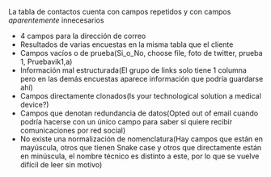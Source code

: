 La tabla de contactos cuenta con campos repetidos y con campos *aparentemente* innecesarios
- 4 campos para la dirección de correo
- Resultados de varias encuestas en la misma tabla que el cliente
- Campos vacíos o de prueba(Si_o_No, choose file, foto de twitter, prueba 1, Pruebavik1,a)
- Información mal estructurada(El grupo de links solo tiene 1 columna pero en las demás encuestas aparece información que podría guardarse ahí)
- Campos directamente clonados(Is your technological solution a medical device?)
- Campos que denotan redundancia de datos(Opted out of email cuando podría hacerse con un único campo para saber si quiere recibir comunicaciones por red social)
- No existe una normalización de nomenclatura(Hay campos que están en mayúscula, otros que tienen Snake case y otros que directamente están en minúscula, el nombre técnico es distinto a este, por lo que se vuelve difícil de leer sin motivo)